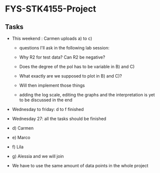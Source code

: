 # FYS-STK4155-Project

## Tasks
- This weekend : Carmen uploads a) to c)
  - questions I'll ask in the following lab session:
  - Why R2 for test data? Can R2 be negative?
  - Does the degree of the pol has to be variable in B) and C)
  - What exactly are we supposed to plot in B) and C)?
  - Will then implement those things
 
  - adding the log scale, editing the graphs and the interpretation is yet to be discussed in the end
    
- Wednesday to friday: d to f finished
- Wednesday 27: all the tasks should be finished

- d) Carmen
- e) Marco
- f) Lila
- g) Alessia and we will join

- We have to use the same amount of data points in the whole project
